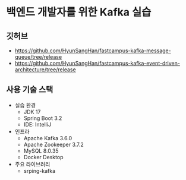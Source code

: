 # 백엔드 개발자를 위한 Kafka 실습

## 깃허브

 - https://github.com/HyunSangHan/fastcampus-kafka-message-queue/tree/release
 - https://github.com/HyunSangHan/fastcampus-kafka-event-driven-architecture/tree/release

## 사용 기술 스택

 - 실습 환경
    - JDK 17
    - Spring Boot 3.2
    - IDE: IntelliJ
 - 인프라
    - Apache Kafka 3.6.0
    - Apache Zookeeper 3.7.2
    - MySQL 8.0.35
    - Docker Desktop
 - 주요 라이브러리
    - srping-kafka